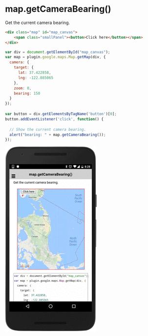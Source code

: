 # map.getCameraBearing()

Get the current camera bearing.

```html
<div class="map" id="map_canvas">
    <span class="smallPanel"><button>Click here</button></span>
</div>
```

```js
var div = document.getElementById("map_canvas");
var map = plugin.google.maps.Map.getMap(div, {
  camera: {
    target: {
      lat: 37.422858,
      lng: -122.085065
    },
    zoom: 0,
    bearing: 150
  }
});

var button = div.getElementsByTagName('button')[0];
button.addEventListener('click', function() {

  // Show the current camera bearing.
  alert("bearing: " + map.getCameraBearing());
});
```

![](image.gif)

